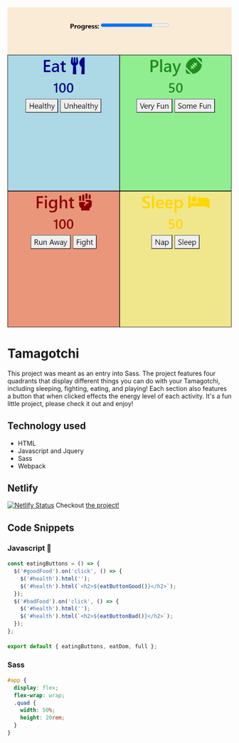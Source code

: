 ![image](./img/siteimg.png)

# Tamagotchi
This project was meant as an entry into Sass. The project features four quadrants that display different things you can do with your Tamagotchi, including sleeping, fighting, eating, and playing! Each section also features a button that when clicked effects the energy level of each activity. It's a fun little project, please check it out and enjoy!

## Technology used
- HTML
- Javascript and Jquery
- Sass
- Webpack

## Netlify
[![Netlify Status](https://api.netlify.com/api/v1/badges/effdc51e-d3c6-40ce-a67c-a07404f3cda3/deploy-status)](https://app.netlify.com/sites/sharp-aryabhata-6c0aea/deploys)
Checkout [the project!](https://sharp-aryabhata-6c0aea.netlify.app/)

## Code Snippets
### Javascript 
```javascript
const eatingButtons = () => {
  $('#goodFood').on('click', () => {
    $('#health').html('');
    $('#health').html(`<h2>${eatButtonGood()}</h2>`);
  });
  $('#badFood').on('click', () => {
    $('#health').html('');
    $('#health').html(`<h2>${eatButtonBad()}</h2>`);
  });
};

export default { eatingButtons, eatDom, full };
```
### Sass 
```scss
#app {
  display: flex;
  flex-wrap: wrap;
  .quad {
    width: 50%;
    height: 20rem;
  }
}
```
